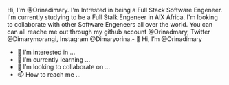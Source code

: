 Hi, I'm @Orinadimary.
I'm Intrested in being a Full Stack Software Engeneer.
I'm currently studying to be a Full Stalk Engeneer in AlX Africa.
I'm looking to collaborate with other Software Engeneers all over the world.
You can can all reache me out through my github account @Orinadmary, Twitter @Dimarymorangi, Instagram @Dimaryorina.- 👋 Hi, I’m @Orinadimary
- 👀 I’m interested in ...
- 🌱 I’m currently learning ...
- 💞️ I’m looking to collaborate on ...
- 📫 How to reach me ...

<!---
Orinadimary/Orinadimary is a ✨ special ✨ repository because its `README.md` (this file) appears on your GitHub profile.
You can click the Preview link to take a look at your changes.
--->
